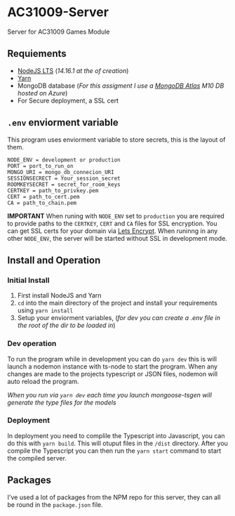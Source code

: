 # AC31009-Server
Server for AC31009 Games Module

## Requiements

- [NodeJS LTS](https://nodejs.org/en/) (*14.16.1 at the of creation*)
- [Yarn](https://yarnpkg.com/)
- MongoDB database (*For this assigment I use a [MongoDB Atlas](https://www.mongodb.com/) M10 DB hosted on Azure*)
- For Secure deployment, a SSL cert

## `.env` enviorment variable

This program uses enviorment variable to store secrets, this is the layout of them.

```
NODE_ENV = development or production
PORT = port_to_run_on
MONGO_URI = mongo_db_connecion_URI
SESSIONSECRECT = Your_session_secret
ROOMKEYSECRET = secret_for_room_keys
CERTKEY = path_to_privkey.pem
CERT = path_to_cert.pem
CA = path_to_chain.pem
```

**IMPORTANT**
When runing with `NODE_ENV` set to `production` you are required to provide paths to the `CERTKEY`, `CERT` and `CA` files for SSL encryption. You can
get SSL certs for your domain via [Lets Encrypt](https://letsencrypt.org/). When runinng in any other `NODE_ENV`, the server will be started without SSL
in development mode.

## Install and Operation

### Initial Install

1. First install NodeJS and Yarn
2. `cd` into the main directory of the project and install your requirements using `yarn install`
3. Setup your enviorment variables, (*for dev you can create a .env file in the root of the dir to be loaded in*)

### Dev operation

To run the program while in development you can do `yarn dev` this is will launch a nodemon instance with ts-node to start the program. When any changes are made to the projects typescript or JSON files, nodemon will auto reload the program.

*When you run via `yarn dev` each time you launch mongoose-tsgen will generate the type files for the models*

### Deployment

In deployment you need to complile the Typescript into Javascript, you can do this with `yarn build`. This will otuput files in the `/dist` directory. After you compile the Typescript you can then run the `yarn start` command to start the compiled server.

## Packages

I've used a lot of packages from the NPM repo for this server, they can all be round in the `package.json` file.
